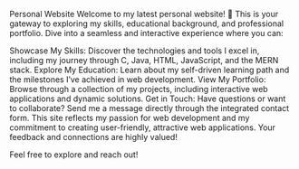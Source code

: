 


Personal Website 
Welcome to my latest personal website! 🌟 This is your gateway to exploring my skills, educational background, and professional portfolio. Dive into a seamless and interactive experience where you can:

Showcase My Skills: Discover the technologies and tools I excel in, including my journey through C, Java, HTML, JavaScript, and the MERN stack.
Explore My Education: Learn about my self-driven learning path and the milestones I’ve achieved in web development.
View My Portfolio: Browse through a collection of my projects, including interactive web applications and dynamic solutions.
Get in Touch: Have questions or want to collaborate? Send me a message directly through the integrated contact form.
This site reflects my passion for web development and my commitment to creating user-friendly, attractive web applications. Your feedback and connections are highly valued!

Feel free to explore and reach out!

